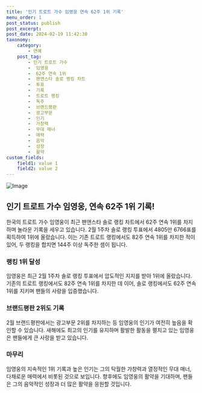 ```yaml
---
title: '인기 트로트 가수 임영웅 연속 62주 1위 기록'
menu_order: 1
post_status: publish
post_excerpt: 
post_date: 2024-02-19 11:42:30
taxonomy:
    category:
        - 연예
    post_tag:
        - 인기 트로트 가수
        -  임영웅
        -  62주 연속 1위
        -  팬앤스타 솔로 랭킹 차트
        -  투표
        -  기록
        -  트로트 랭킹
        -  독주
        -  브랜드평판
        -  광고부문
        -  인기
        -  가창력
        -  무대 매너
        -  매력
        -  음악
        -  성장
        -  활약
custom_fields:
    field1: value 1
    field2: value 2
---
```


![Image](https://ssl.pstatic.net/mimgnews/image/629/2024/02/13/202451281707776997_20240213073203159.jpg?type=w540)

## 인기 트로트 가수 임영웅, 연속 62주 1위 기록!
한국의 트로트 가수 임영웅이 최근 팬앤스타 솔로 랭킹 차트에서 62주 연속 1위를 차지하며 놀라운 기록을 세우고 있습니다. 2월 1주차 솔로 랭킹 투표에서 4805만 6766표를 획득하여 1위에 올랐습니다. 이는 기존 트로트 랭킹에서도 82주 연속 1위를 차지한 적이 있어, 두 랭킹을 합치면 144주 이상 독주한 셈이 됩니다.
### 랭킹 1위 달성
임영웅은 최근 2월 1주차 솔로 랭킹 투표에서 압도적인 지지를 받아 1위에 올랐습니다. 기존의 트로트 랭킹에서도 82주 연속 1위를 차지한 데 이어, 솔로 랭킹에서도 62주 연속 1위를 지키며 팬들의 사랑을 입증했습니다.
### 브랜드평판 2위도 기록
2월 브랜드평판에서는 광고부문 2위를 차지하는 등 임영웅의 인기가 여전히 높음을 확인할 수 있습니다. 새해에도 최고의 인기를 유지하며 활발한 활동을 펼치고 있는 임영웅은 팬들에게 큰 사랑을 받고 있습니다.
### 마무리
임영웅의 지속적인 1위 기록과 높은 인기는 그의 탁월한 가창력과 열정적인 무대 매너, 다채로운 매력에서 비롯된 것으로 보입니다. 향후에도 임영웅의 활약을 기대하며, 팬들은 그의 음악적인 성장과 더 많은 활약을 응원할 것입니다.
